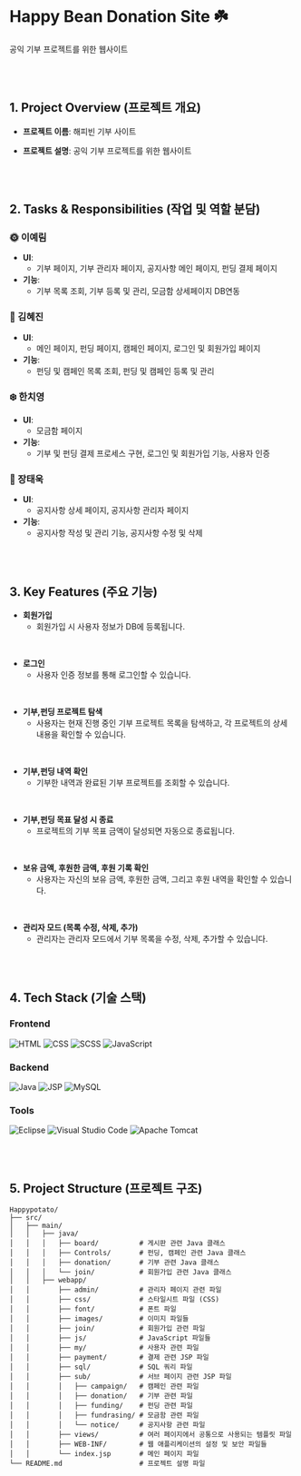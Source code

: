# Happy Bean Donation Site ☘️  
공익 기부 프로젝트를 위한 웹사이트  


<br><br>  


## 1. Project Overview (프로젝트 개요)  


- **프로젝트 이름**: 해피빈 기부 사이트  


- **프로젝트 설명**: 공익 기부 프로젝트를 위한 웹사이트  


<br><br>  


## 2. Tasks & Responsibilities (작업 및 역할 분담)

### 🌞 이예림
- **UI**:
  - 기부 페이지, 기부 관리자 페이지, 공지사항 메인 페이지, 펀딩 결제 페이지
- **기능**:
  - 기부 목록 조회, 기부 등록 및 관리, 모금함 상세페이지 DB연동

### 🧸 김혜진
- **UI**:
  - 메인 페이지, 펀딩 페이지, 캠페인 페이지, 로그인 및 회원가입 페이지
- **기능**:
  - 펀딩 및 캠페인 목록 조회, 펀딩 및 캠페인 등록 및 관리

### ❄️ 한치영
- **UI**:
  - 모금함 페이지
- **기능**:
  - 기부 및 펀딩 결제 프로세스 구현, 로그인 및 회원가입 기능, 사용자 인증

### 🧁 장태욱
- **UI**:
  - 공지사항 상세 페이지, 공지사항 관리자 페이지
- **기능**:
  - 공지사항 작성 및 관리 기능, 공지사항 수정 및 삭제




<br><br>  


## 3. Key Features (주요 기능)  


- **회원가입**  
  - 회원가입 시 사용자 정보가 DB에 등록됩니다.  


<br>  


- **로그인**  
  - 사용자 인증 정보를 통해 로그인할 수 있습니다.  


<br>  


- **기부,펀딩 프로젝트 탐색**  
  - 사용자는 현재 진행 중인 기부 프로젝트 목록을 탐색하고, 각 프로젝트의 상세 내용을 확인할 수 있습니다.  


<br>  


- **기부,펀딩 내역 확인**  
  - 기부한 내역과 완료된 기부 프로젝트를 조회할 수 있습니다.

 
<br>  


- **기부,펀딩 목표 달성 시 종료**  
  - 프로젝트의 기부 목표 금액이 달성되면 자동으로 종료됩니다.

 
<br>  


- **보유 금액, 후원한 금액, 후원 기록 확인**  
  - 사용자는 자신의 보유 금액, 후원한 금액, 그리고 후원 내역을 확인할 수 있습니다.
 

<br>  


- **관리자 모드 (목록 수정, 삭제, 추가)**  
  - 관리자는 관리자 모드에서 기부 목록을 수정, 삭제, 추가할 수 있습니다.



<br><br>  


## 4. Tech Stack (기술 스택)

### Frontend
![HTML](https://img.shields.io/badge/HTML-E34F26?style=for-the-badge&logo=html5&logoColor=white)
![CSS](https://img.shields.io/badge/CSS-1572B6?style=for-the-badge&logo=css3&logoColor=white)
![SCSS](https://img.shields.io/badge/SCSS-CC6699?style=for-the-badge&logo=sass&logoColor=white)
![JavaScript](https://img.shields.io/badge/JavaScript-F7DF1E?style=for-the-badge&logo=javascript&logoColor=black)

### Backend
![Java](https://img.shields.io/badge/Java-007396?style=for-the-badge&logo=java&logoColor=white)
![JSP](https://img.shields.io/badge/JSP-007396?style=for-the-badge&logo=java&logoColor=white)
![MySQL](https://img.shields.io/badge/MySQL-4479A1?style=for-the-badge&logo=mysql&logoColor=white)

### Tools
![Eclipse](https://img.shields.io/badge/Eclipse-2C2255?style=for-the-badge&logo=eclipse&logoColor=white)
![Visual Studio Code](https://img.shields.io/badge/VS%20Code-007ACC?style=for-the-badge&logo=visual-studio-code&logoColor=white)
![Apache Tomcat](https://img.shields.io/badge/Tomcat-F8DC75?style=for-the-badge&logo=apache-tomcat&logoColor=black)



<br><br>  


## 5. Project Structure (프로젝트 구조)

```
Happypotato/
├── src/
│   ├── main/
│   │   ├── java/
│   │   │   ├── board/          # 게시판 관련 Java 클래스
│   │   │   ├── Controls/       # 펀딩, 캠페인 관련 Java 클래스
│   │   │   ├── donation/       # 기부 관련 Java 클래스
│   │   │   └── join/           # 회원가입 관련 Java 클래스
│   │   ├── webapp/
│   │       ├── admin/          # 관리자 페이지 관련 파일
│   │       ├── css/            # 스타일시트 파일 (CSS)
│   │       ├── font/           # 폰트 파일
│   │       ├── images/         # 이미지 파일들
│   │       ├── join/           # 회원가입 관련 파일
│   │       ├── js/             # JavaScript 파일들
│   │       ├── my/             # 사용자 관련 파일
│   │       ├── payment/        # 결제 관련 JSP 파일
│   │       ├── sql/            # SQL 쿼리 파일
│   │       ├── sub/            # 서브 페이지 관련 JSP 파일
│   │       │   ├── campaign/   # 캠페인 관련 파일
│   │       │   ├── donation/   # 기부 관련 파일
│   │       │   ├── funding/    # 펀딩 관련 파일
│   │       │   ├── fundrasing/ # 모금함 관련 파일
│   │       │   └── notice/     # 공지사항 관련 파일
│   │       ├── views/          # 여러 페이지에서 공통으로 사용되는 템플릿 파일
│   │       ├── WEB-INF/        # 웹 애플리케이션의 설정 및 보안 파일들
│   │       └── index.jsp       # 메인 페이지 파일
└── README.md                   # 프로젝트 설명 파일
